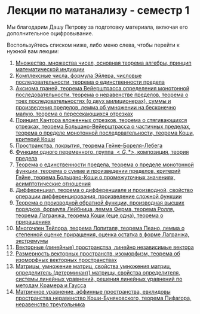# Лекции по матанализу - семестр 1

Мы благодарим Дашу Петрову за подготовку материала, включая его дополнительное оцифровывание.

Воспользуйтесь списком ниже, либо меню слева, чтобы перейти к нужной вам лекции:

1. [Множество, множества чисел, основная теорема алгебры, принцип математической индукции](math-lectures-sem-1/mathlecture1-1.md)
1. [Комплексные числа, формула Эйлера, числовые последовательности, теорема о единственности предела](math-lectures-sem-1/mathlecture1-2.md)
1. [Аксиома граней, теорема Вейерштрасса определения монотонной последовательности, теорема о неравенстве пределов, теорема о трех последовательностях (о двух милиционерах), суммы и произведения пределов, лемма об умножении на бесконечно малую, теорема о пересекающихся отрезках](math-lectures-sem-1/mathlecture1-3.md)
1. [Принцип Кантора вложенных отрезков, теорема о стягивающихся отрезках, теорема Больцано-Вейерштрасса о частичных пределах, теорема о пределе монотонной последовательности, теорема Коши, критерий Коши](math-lectures-sem-1/mathlecture1-4.md)
1. [Пространства, покрытия, теорема Гейне-Бореля-Лебега](math-lectures-sem-1/mathlecture1-5.md)
1. [Функции одного переменного, группа  $< G, \ast>$, композиция, теория предела](math-lectures-sem-1/mathlecture1-6.md)
1. [Теорема о единственности предела, теорема о пределе монотонной функции, теорема о сумме и произведении пределов, критерий Гейне, теорема Больцано-Коши о промежуточных значениях, асимптотические отношения](math-lectures-sem-1/mathlecture1-7.md)
1. [Дифференциал, теорема о дифференциале и производной, свойство операции дифференцирования, произведение сложной функции](math-lectures-sem-1/mathlecture1-8.md)
1. [Теорема о производной обратной функции, производная высших порядков, формула Лейбница, лемма Ферма, теорема Ролля, теорема Лагранжа, теорема Коши (еще одна), теорема о приращениях](math-lectures-sem-1/mathlecture1-9.md)
1. [Многочлен Тейлора, теорема Лопиталя, теорема Пеано, лемма о степенной оценке приращения, оценка остатка в форме Лагранжа, экстремумы](math-lectures-sem-1/mathlecture1-10.md)
1. [Векторные (линейные) пространства, линейно независимые вектора](math-lectures-sem-1/mathlecture1-11.md)
1. [Размерность векторных пространств, изоморфизм, теорема об изоморфных векторных пространствах](math-lectures-sem-1/mathlecture1-12.md)
1. [Матрицы, умножение матриц, свойства умножения матриц, определитель (детерминант) матрицы, свойства определителя, системы линейных уравнений, решения линейных уравнений по методам Крамера и Гаусса](math-lectures-sem-1/mathlecture1-13.md)
1. [Матричное уравнение, аффинные пространства, евклидовы пространства неравенство Коши-Буняковского, теорема Пифагора, неравенство треугольника](math-lectures-sem-1/mathlecture1-14.md)
